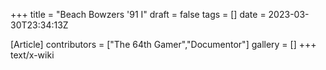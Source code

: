 +++
title = "Beach Bowzers '91 I"
draft = false
tags = []
date = 2023-03-30T23:34:13Z

[Article]
contributors = ["The 64th Gamer","Documentor"]
gallery = []
+++
text/x-wiki